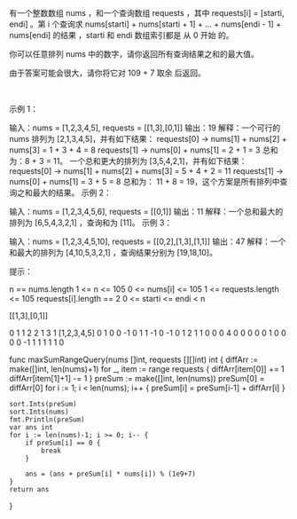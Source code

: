 有一个整数数组 nums ，和一个查询数组 requests ，其中 requests[i] = [starti, endi] 。第 i 个查询求 nums[starti] + nums[starti + 1] + ... + nums[endi - 1] + nums[endi] 的结果 ，starti 和 endi 数组索引都是 从 0 开始 的。

你可以任意排列 nums 中的数字，请你返回所有查询结果之和的最大值。

由于答案可能会很大，请你将它对 109 + 7 取余 后返回。

 

示例 1：

输入：nums = [1,2,3,4,5], requests = [[1,3],[0,1]]
输出：19
解释：一个可行的 nums 排列为 [2,1,3,4,5]，并有如下结果：
requests[0] -> nums[1] + nums[2] + nums[3] = 1 + 3 + 4 = 8
requests[1] -> nums[0] + nums[1] = 2 + 1 = 3
总和为：8 + 3 = 11。
一个总和更大的排列为 [3,5,4,2,1]，并有如下结果：
requests[0] -> nums[1] + nums[2] + nums[3] = 5 + 4 + 2 = 11
requests[1] -> nums[0] + nums[1] = 3 + 5  = 8
总和为： 11 + 8 = 19，这个方案是所有排列中查询之和最大的结果。
示例 2：

输入：nums = [1,2,3,4,5,6], requests = [[0,1]]
输出：11
解释：一个总和最大的排列为 [6,5,4,3,2,1] ，查询和为 [11]。
示例 3：

输入：nums = [1,2,3,4,5,10], requests = [[0,2],[1,3],[1,1]]
输出：47
解释：一个和最大的排列为 [4,10,5,3,2,1] ，查询结果分别为 [19,18,10]。
 

提示：

n == nums.length
1 <= n <= 105
0 <= nums[i] <= 105
1 <= requests.length <= 105
requests[i].length == 2
0 <= starti <= endi < n


[[1,3],[0,1]]

0 1
1 2
2 1
3 1
[1,2,3,4,5]
0 1 0  0 -1 0
1 1 -1 0 -1 0
1 2 1 1 0 0
0 4
0 0 0 0 0 
1 0 0 0 0 -1
1 1 1 1 1 0



func maxSumRangeQuery(nums []int, requests [][]int) int {
    diffArr := make([]int, len(nums)+1)
    for _, item := range requests {
        diffArr[item[0]] += 1
        diffArr[item[1]+1] -= 1
    }
    preSum := make([]int, len(nums))
    preSum[0] = diffArr[0]
    for i := 1; i < len(nums); i++ {
        preSum[i] = preSum[i-1] + diffArr[i]
    }
    
    sort.Ints(preSum)
    sort.Ints(nums)
    fmt.Println(preSum)
    var ans int
    for i := len(nums)-1; i >= 0; i-- {
        if preSum[i] == 0 {
            break
        }
    
        ans = (ans + preSum[i] * nums[i]) % (1e9+7)
    }
    return ans
}
